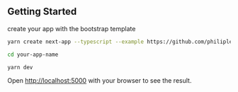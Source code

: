 ## Getting Started

create your app with the bootstrap template

```bash
yarn create next-app --typescript --example https://github.com/philiplehmann/next-bootstrap

cd your-app-name

yarn dev
```

Open [http://localhost:5000](http://localhost:5000) with your browser to see the result.

